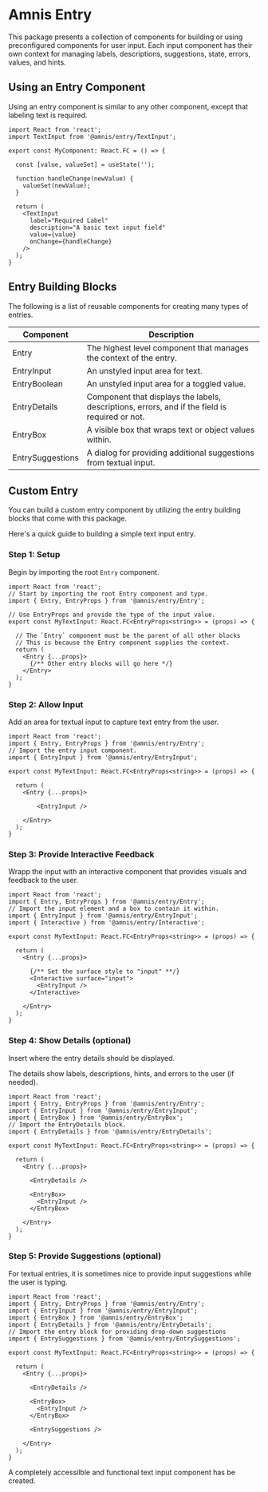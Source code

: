 # Amnis Entry

This package presents a collection of components for building or using preconfigured components for user input. Each input component has their own context for managing labels, descriptions, suggestions, state, errors, values, and hints.

## Using an Entry Component

Using an entry component is similar to any other component, except that labeling text is required.

```tsx
import React from 'react';
import TextInput from '@amnis/entry/TextInput';

export const MyComponent: React.FC = () => {

  const [value, valueSet] = useState('');

  function handleChange(newValue) {
    valueSet(newValue);
  }

  return (
    <TextInput
      label="Required Label"
      description="A basic text input field"
      value={value}
      onChange={handleChange}
    />
  );
}
```

## Entry Building Blocks

The following is a list of reusable components for creating many types of entries.

| Component | Description |
| --- | --- |
| Entry | The highest level component that manages the context of the entry. |
| EntryInput | An unstyled input area for text. |
| EntryBoolean | An unstyled input area for a toggled value. |
| EntryDetails | Component that displays the labels, descriptions, errors, and if the field is required or not. |
| EntryBox | A visible box that wraps text or object values within. |
| EntrySuggestions | A dialog for providing additional suggestions from textual input. |

## Custom Entry

You can build a custom entry component by utilizing the entry building blocks that come with this package.

Here's a quick guide to building a simple text input entry.

### Step 1: Setup

Begin by importing the root `Entry` component.

```tsx
import React from 'react';
// Start by importing the root Entry component and type.
import { Entry, EntryProps } from '@amnis/entry/Entry';

// Use EntryProps and provide the type of the input value.
export const MyTextInput: React.FC<EntryProps<string>> = (props) => {

  // The `Entry` component must be the parent of all other blocks
  // This is because the Entry component supplies the context.
  return (
    <Entry {...props}>
      {/** Other entry blocks will go here */}
    </Entry>
  );
}
```

### Step 2: Allow Input

Add an area for textual input to capture text entry from the user.

```tsx
import React from 'react';
import { Entry, EntryProps } from '@amnis/entry/Entry';
// Import the entry input component.
import { EntryInput } from '@amnis/entry/EntryInput';

export const MyTextInput: React.FC<EntryProps<string>> = (props) => {

  return (
    <Entry {...props}>
      
        <EntryInput />

    </Entry>
  );
}
```

### Step 3: Provide Interactive Feedback

Wrapp the input with an interactive component that provides visuals and feedback to the user.

```tsx
import React from 'react';
import { Entry, EntryProps } from '@amnis/entry/Entry';
// Import the input element and a box to contain it within.
import { EntryInput } from '@amnis/entry/EntryInput';
import { Interactive } from '@amnis/entry/Interactive';

export const MyTextInput: React.FC<EntryProps<string>> = (props) => {

  return (
    <Entry {...props}>
      
      {/** Set the surface style to "input" **/}
      <Interactive surface="input">
        <EntryInput />
      </Interactive>

    </Entry>
  );
}
```

### Step 4: Show Details (optional)

Insert where the entry details should be displayed.

The details show labels, descriptions, hints, and errors to the user (if needed).

```tsx
import React from 'react';
import { Entry, EntryProps } from '@amnis/entry/Entry';
import { EntryInput } from '@amnis/entry/EntryInput';
import { EntryBox } from '@amnis/entry/EntryBox';
// Import the EntryDetails block.
import { EntryDetails } from '@amnis/entry/EntryDetails';

export const MyTextInput: React.FC<EntryProps<string>> = (props) => {

  return (
    <Entry {...props}>
      
      <EntryDetails />

      <EntryBox>
        <EntryInput />
      </EntryBox>

    </Entry>
  );
}
```

### Step 5: Provide Suggestions (optional)

For textual entries, it is sometimes nice to provide input suggestions while the user is typing.

```tsx
import React from 'react';
import { Entry, EntryProps } from '@amnis/entry/Entry';
import { EntryInput } from '@amnis/entry/EntryInput';
import { EntryBox } from '@amnis/entry/EntryBox';
import { EntryDetails } from '@amnis/entry/EntryDetails';
// Import the entry block for providing drop-down suggestions
import { EntrySuggestions } from '@amnis/entry/EntrySuggestions';

export const MyTextInput: React.FC<EntryProps<string>> = (props) => {

  return (
    <Entry {...props}>
      
      <EntryDetails />

      <EntryBox>
        <EntryInput />
      </EntryBox>

      <EntrySuggestions />

    </Entry>
  );
}
```

A completely accessilble and functional text input component has be created.